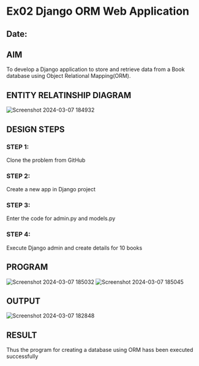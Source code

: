# Ex02 Django ORM Web Application
## Date: 

## AIM
To develop a Django application to store and retrieve data from a Book database using Object Relational Mapping(ORM).

## ENTITY RELATINSHIP DIAGRAM

![Screenshot 2024-03-07 184932](https://github.com/tharunkumaran2006/ORM/assets/151625188/876939c4-9e42-4244-ade6-5ae8c187c3e0)


## DESIGN STEPS

### STEP 1:
Clone the problem from GitHub

### STEP 2:
Create a new app in Django project

### STEP 3:
Enter the code for admin.py and models.py

### STEP 4:
Execute Django admin and create details for 10 books

## PROGRAM
![Screenshot 2024-03-07 185032](https://github.com/tharunkumaran2006/ORM/assets/151625188/ccb7f6a3-52ed-499f-bd68-6f59d7313bf9)
![Screenshot 2024-03-07 185045](https://github.com/tharunkumaran2006/ORM/assets/151625188/a61418d9-cb82-4261-b6fa-6daf73570b1e)

## OUTPUT
![Screenshot 2024-03-07 182848](https://github.com/tharunkumaran2006/ORM/assets/151625188/fd7e3d80-d590-4095-af76-33bfbfe9c97c)


## RESULT
Thus the program for creating a database using ORM hass been executed successfully
